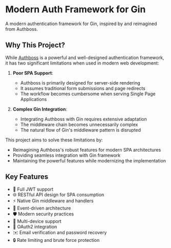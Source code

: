 # Modern Auth Framework for Gin

A modern authentication framework for Gin, inspired by and reimagined from Authboss.

## Why This Project?

While [Authboss](https://github.com/volatiletech/authboss) is a powerful and well-designed authentication framework, it has two significant limitations when used in modern web development:

1. **Poor SPA Support**: 
   - Authboss is primarily designed for server-side rendering
   - It assumes traditional form submissions and page redirects
   - The workflow becomes cumbersome when serving Single Page Applications

2. **Complex Gin Integration**:
   - Integrating Authboss with Gin requires extensive adaptation
   - The middleware chain becomes unnecessarily complex
   - The natural flow of Gin's middleware pattern is disrupted

This project aims to solve these limitations by:
- Reimagining Authboss's robust features for modern SPA architectures
- Providing seamless integration with Gin framework
- Maintaining the powerful features while modernizing the implementation

## Key Features

- 🔐 Full JWT support
- 🌐 RESTful API design for SPA consumption
- ⚡ Native Gin middleware and handlers
- 🔄 Event-driven architecture
- 🛡️ Modern security practices
- 📱 Multi-device support
- 🔑 OAuth2 integration
- ✉️ Email verification and password recovery
- 🔒 Rate limiting and brute force protection